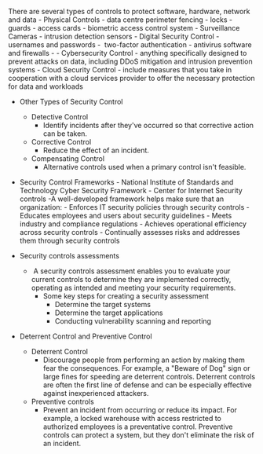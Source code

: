There are several types of controls to protect software, hardware, network and data
	- Physical Controls
		- data centre perimeter fencing
		- locks
		- guards
		- access cards
		- biometric access control system
		- Surveillance Cameras
		- intrusion detection sensors
	- Digital Security Control
		- usernames and passwords
		-  two-factor authentication
		- antivirus software and firewalls
		-
	- Cybersecurity Control
		- anything specifically designed to prevent attacks on data, including DDoS mitigation and intrusion prevention systems
	- Cloud Security Control
		- include measures that you take in cooperation with a cloud services provider to offer the necessary protection for data and workloads
- Other Types of Security Control
	- Detective Control
		- Identify incidents after they've occurred so that corrective action can be taken.
	- Corrective Control
		- Reduce the effect of an incident.
	- Compensating Control
		- Alternative controls used when a primary control isn't feasible.

- Security Control Frameworks
		- National Institute of Standards and Technology Cyber Security Framework
		- Center for Internet Security controls
	-A well-developed framework helps make sure that an organization:
		-  Enforces IT security policies through security controls
		- Educates employees and users about security guidelines
		- Meets industry and compliance regulations
		- Achieves operational efficiency across security controls
		- Continually assesses risks and addresses them through security controls
- Security controls assessments
	-  A security controls assessment enables you to evaluate your current controls to determine they are implemented correctly, operating as intended and meeting your security requirements.
		- Some key steps for creating a security assessment
			- Determine the target systems
			- Determine the target applications
			- Conducting vulnerability scanning and reporting
- Deterrent Control  and Preventive Control
	- Deterrent Control
		- Discourage people from performing an action by making them fear the consequences. For example, a "Beware of Dog" sign or large fines for speeding are deterrent controls. Deterrent controls are often the first line of defense and can be especially effective against inexperienced attackers.
	- Preventive controls
		- Prevent an incident from occurring or reduce its impact. For example, a locked warehouse with access restricted to authorized employees is a preventative control. Preventive controls can protect a system, but they don't eliminate the risk of an incident.